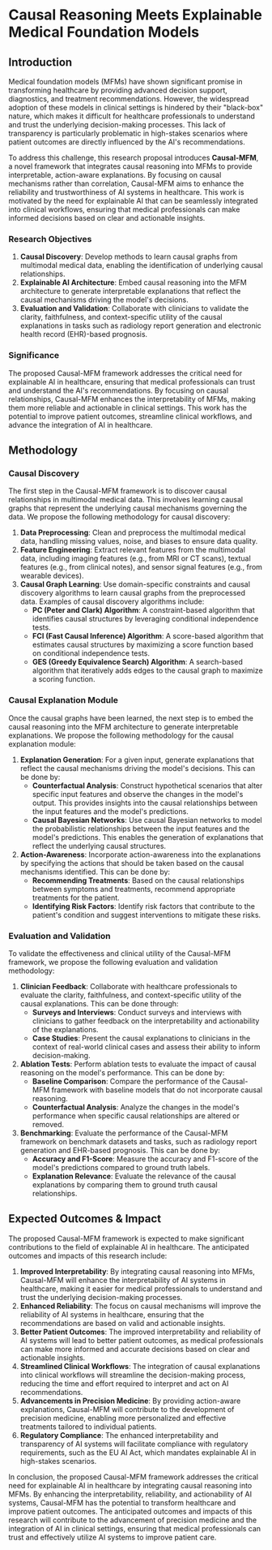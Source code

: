 # Causal Reasoning Meets Explainable Medical Foundation Models

## Introduction

Medical foundation models (MFMs) have shown significant promise in transforming healthcare by providing advanced decision support, diagnostics, and treatment recommendations. However, the widespread adoption of these models in clinical settings is hindered by their "black-box" nature, which makes it difficult for healthcare professionals to understand and trust the underlying decision-making processes. This lack of transparency is particularly problematic in high-stakes scenarios where patient outcomes are directly influenced by the AI's recommendations.

To address this challenge, this research proposal introduces **Causal-MFM**, a novel framework that integrates causal reasoning into MFMs to provide interpretable, action-aware explanations. By focusing on causal mechanisms rather than correlation, Causal-MFM aims to enhance the reliability and trustworthiness of AI systems in healthcare. This work is motivated by the need for explainable AI that can be seamlessly integrated into clinical workflows, ensuring that medical professionals can make informed decisions based on clear and actionable insights.

### Research Objectives

1. **Causal Discovery**: Develop methods to learn causal graphs from multimodal medical data, enabling the identification of underlying causal relationships.
2. **Explainable AI Architecture**: Embed causal reasoning into the MFM architecture to generate interpretable explanations that reflect the causal mechanisms driving the model's decisions.
3. **Evaluation and Validation**: Collaborate with clinicians to validate the clarity, faithfulness, and context-specific utility of the causal explanations in tasks such as radiology report generation and electronic health record (EHR)-based prognosis.

### Significance

The proposed Causal-MFM framework addresses the critical need for explainable AI in healthcare, ensuring that medical professionals can trust and understand the AI's recommendations. By focusing on causal relationships, Causal-MFM enhances the interpretability of MFMs, making them more reliable and actionable in clinical settings. This work has the potential to improve patient outcomes, streamline clinical workflows, and advance the integration of AI in healthcare.

## Methodology

### Causal Discovery

The first step in the Causal-MFM framework is to discover causal relationships in multimodal medical data. This involves learning causal graphs that represent the underlying causal mechanisms governing the data. We propose the following methodology for causal discovery:

1. **Data Preprocessing**: Clean and preprocess the multimodal medical data, handling missing values, noise, and biases to ensure data quality.
2. **Feature Engineering**: Extract relevant features from the multimodal data, including imaging features (e.g., from MRI or CT scans), textual features (e.g., from clinical notes), and sensor signal features (e.g., from wearable devices).
3. **Causal Graph Learning**: Use domain-specific constraints and causal discovery algorithms to learn causal graphs from the preprocessed data. Examples of causal discovery algorithms include:
   - **PC (Peter and Clark) Algorithm**: A constraint-based algorithm that identifies causal structures by leveraging conditional independence tests.
   - **FCI (Fast Causal Inference) Algorithm**: A score-based algorithm that estimates causal structures by maximizing a score function based on conditional independence tests.
   - **GES (Greedy Equivalence Search) Algorithm**: A search-based algorithm that iteratively adds edges to the causal graph to maximize a scoring function.

### Causal Explanation Module

Once the causal graphs have been learned, the next step is to embed the causal reasoning into the MFM architecture to generate interpretable explanations. We propose the following methodology for the causal explanation module:

1. **Explanation Generation**: For a given input, generate explanations that reflect the causal mechanisms driving the model's decisions. This can be done by:
   - **Counterfactual Analysis**: Construct hypothetical scenarios that alter specific input features and observe the changes in the model's output. This provides insights into the causal relationships between the input features and the model's predictions.
   - **Causal Bayesian Networks**: Use causal Bayesian networks to model the probabilistic relationships between the input features and the model's predictions. This enables the generation of explanations that reflect the underlying causal structures.
2. **Action-Awareness**: Incorporate action-awareness into the explanations by specifying the actions that should be taken based on the causal mechanisms identified. This can be done by:
   - **Recommending Treatments**: Based on the causal relationships between symptoms and treatments, recommend appropriate treatments for the patient.
   - **Identifying Risk Factors**: Identify risk factors that contribute to the patient's condition and suggest interventions to mitigate these risks.

### Evaluation and Validation

To validate the effectiveness and clinical utility of the Causal-MFM framework, we propose the following evaluation and validation methodology:

1. **Clinician Feedback**: Collaborate with healthcare professionals to evaluate the clarity, faithfulness, and context-specific utility of the causal explanations. This can be done through:
   - **Surveys and Interviews**: Conduct surveys and interviews with clinicians to gather feedback on the interpretability and actionability of the explanations.
   - **Case Studies**: Present the causal explanations to clinicians in the context of real-world clinical cases and assess their ability to inform decision-making.
2. **Ablation Tests**: Perform ablation tests to evaluate the impact of causal reasoning on the model's performance. This can be done by:
   - **Baseline Comparison**: Compare the performance of the Causal-MFM framework with baseline models that do not incorporate causal reasoning.
   - **Counterfactual Analysis**: Analyze the changes in the model's performance when specific causal relationships are altered or removed.
3. **Benchmarking**: Evaluate the performance of the Causal-MFM framework on benchmark datasets and tasks, such as radiology report generation and EHR-based prognosis. This can be done by:
   - **Accuracy and F1-Score**: Measure the accuracy and F1-score of the model's predictions compared to ground truth labels.
   - **Explanation Relevance**: Evaluate the relevance of the causal explanations by comparing them to ground truth causal relationships.

## Expected Outcomes & Impact

The proposed Causal-MFM framework is expected to make significant contributions to the field of explainable AI in healthcare. The anticipated outcomes and impacts of this research include:

1. **Improved Interpretability**: By integrating causal reasoning into MFMs, Causal-MFM will enhance the interpretability of AI systems in healthcare, making it easier for medical professionals to understand and trust the underlying decision-making processes.
2. **Enhanced Reliability**: The focus on causal mechanisms will improve the reliability of AI systems in healthcare, ensuring that the recommendations are based on valid and actionable insights.
3. **Better Patient Outcomes**: The improved interpretability and reliability of AI systems will lead to better patient outcomes, as medical professionals can make more informed and accurate decisions based on clear and actionable insights.
4. **Streamlined Clinical Workflows**: The integration of causal explanations into clinical workflows will streamline the decision-making process, reducing the time and effort required to interpret and act on AI recommendations.
5. **Advancements in Precision Medicine**: By providing action-aware explanations, Causal-MFM will contribute to the development of precision medicine, enabling more personalized and effective treatments tailored to individual patients.
6. **Regulatory Compliance**: The enhanced interpretability and transparency of AI systems will facilitate compliance with regulatory requirements, such as the EU AI Act, which mandates explainable AI in high-stakes scenarios.

In conclusion, the proposed Causal-MFM framework addresses the critical need for explainable AI in healthcare by integrating causal reasoning into MFMs. By enhancing the interpretability, reliability, and actionability of AI systems, Causal-MFM has the potential to transform healthcare and improve patient outcomes. The anticipated outcomes and impacts of this research will contribute to the advancement of precision medicine and the integration of AI in clinical settings, ensuring that medical professionals can trust and effectively utilize AI systems to improve patient care.